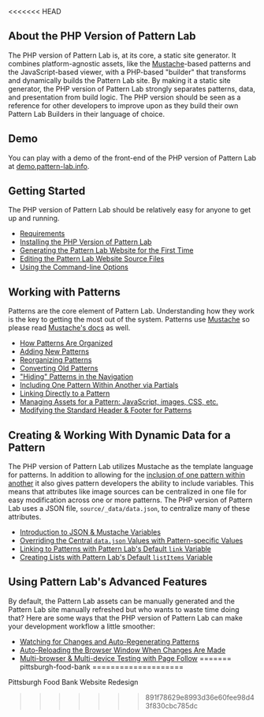 <<<<<<< HEAD
## About the PHP Version of Pattern Lab

The PHP version of Pattern Lab is, at its core, a static site generator. It combines platform-agnostic assets, like the [Mustache](http://mustache.github.io/)-based patterns and the JavaScript-based viewer, with a PHP-based "builder" that transforms and dynamically builds the Pattern Lab site. By making it a static site generator, the PHP version of Pattern Lab strongly separates patterns, data, and presentation from build logic. The PHP version should be seen as a reference for other developers to improve upon as they build their own Pattern Lab Builders in their language of choice.

## Demo

You can play with a demo of the front-end of the PHP version of Pattern Lab at [demo.pattern-lab.info](http://demo.pattern-lab.info).

## Getting Started

The PHP version of Pattern Lab should be relatively easy for anyone to get up and running. 

* [Requirements](https://github.com/pattern-lab/patternlab-php/wiki/Requirements)
* [Installing the PHP Version of Pattern Lab](https://github.com/pattern-lab/patternlab-php/wiki/Installing-the-PHP-Version-of-Pattern-Lab)
* [Generating the Pattern Lab Website for the First Time](https://github.com/pattern-lab/patternlab-php/wiki/Generating-the-Pattern-Lab-Website-for-the-First-Time)
* [Editing the Pattern Lab Website Source Files](https://github.com/pattern-lab/patternlab-php/wiki/Editing-the-Pattern-Lab-Website-Source-Files)
* [Using the Command-line Options](https://github.com/pattern-lab/patternlab-php/wiki/Using-the-Command-line-Options)

## Working with Patterns

Patterns are the core element of Pattern Lab. Understanding how they work is the key to getting the most out of the system. Patterns use [Mustache](http://mustache.github.io/) so please read [Mustache's docs](http://mustache.github.io/mustache.5.html) as well.

* [How Patterns Are Organized](https://github.com/pattern-lab/patternlab-php/wiki/How-Patterns-Are-Organized)
* [Adding New Patterns](https://github.com/pattern-lab/patternlab-php/wiki/Adding-New-Patterns)
* [Reorganizing Patterns](https://github.com/pattern-lab/patternlab-php/wiki/Reorganizing-Patterns)
* [Converting Old Patterns](https://github.com/pattern-lab/patternlab-php/wiki/Converting-Old-Patterns)
* ["Hiding" Patterns in the Navigation](https://github.com/pattern-lab/patternlab-php/wiki/Hiding-Patterns-in-the-Navigation)
* [Including One Pattern Within Another via Partials](https://github.com/pattern-lab/patternlab-php/wiki/Including-One-Pattern-Within-Another)
* [Linking Directly to a Pattern](https://github.com/pattern-lab/patternlab-php/wiki/Linking-Directly-to-a-Pattern)
* [Managing Assets for a Pattern: JavaScript, images, CSS, etc.](https://github.com/pattern-lab/patternlab-php/wiki/Managing-Assets-for-a-Pattern)
* [Modifying the Standard Header & Footer for Patterns](https://github.com/pattern-lab/patternlab-php/wiki/Modifying-the-Standard-Header-&-Footer-for-Patterns)

## Creating & Working With Dynamic Data for a Pattern

The PHP version of Pattern Lab utilizes Mustache as the template language for patterns. In addition to allowing for the [inclusion of one pattern within another](https://github.com/pattern-lab/patternlab-php/wiki/Including-One-Pattern-Within-Another) it also gives pattern developers the ability to include variables. This means that attributes like image sources can be centralized in one file for easy modification across one or more patterns. The PHP version of Pattern Lab uses a JSON file, `source/_data/data.json`, to centralize many of these attributes.

* [Introduction to JSON & Mustache Variables](http://github.com/pattern-lab/patternlab-php/wiki/Introduction-to-JSON-&-Mustache-Variables)
* [Overriding the Central `data.json` Values with Pattern-specific Values](https://github.com/pattern-lab/patternlab-php/wiki/Overriding-the-Central-%60data.json%60-Values-with-Pattern-specific-Values)
* [Linking to Patterns with Pattern Lab's Default `link` Variable](https://github.com/pattern-lab/patternlab-php/wiki/Linking-to-Patterns-with-Pattern-Lab's-Default-%60link%60-Variable)
* [Creating Lists with Pattern Lab's Default `listItems` Variable](https://github.com/pattern-lab/patternlab-php/wiki/Creating-Lists-with-Pattern-Lab's-Default-%60listItems%60-Variable)

## Using Pattern Lab's Advanced Features

By default, the Pattern Lab assets can be manually generated and the Pattern Lab site manually refreshed but who wants to waste time doing that? Here are some ways that the PHP version of Pattern Lab can make your development workflow a little smoother:

* [Watching for Changes and Auto-Regenerating Patterns](https://github.com/pattern-lab/patternlab-php/wiki/Watching-for-Changes-and-Auto-Regenerating-Patterns)
* [Auto-Reloading the Browser Window When Changes Are Made](https://github.com/pattern-lab/patternlab-php/wiki/Auto-Reloading-the-Browser-Window-When-Changes-Are-Made)
* [Multi-browser & Multi-device Testing with Page Follow](https://github.com/pattern-lab/patternlab-php/wiki/Multi-browser-&-Multi-device-Testing-with-Page-Follow)
=======
pittsburgh-food-bank
====================

Pittsburgh Food Bank Website Redesign
>>>>>>> 891f78629e8993d36e60fee98d43f830cbc785dc
